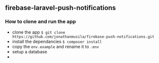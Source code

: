 ## firebase-laravel-push-notifications

### How to clone and run the app

- clone the app `$ git clone https://github.com/jonathanmusila/firebase-push-notifications.git`
- install the dependancies `$ composer install`
- copy the `env.example` and rename it to `.env`
- setup a database
- 